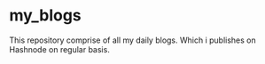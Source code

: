 # my_blogs
This repository comprise of all my daily blogs. Which i publishes on Hashnode on regular basis.
